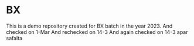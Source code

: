 # BX
This is a demo repository created for BX batch in the year 2023.
And checked on 1-Mar
And rechecked on 14-3
And again checked on 14-3 apar safalta
